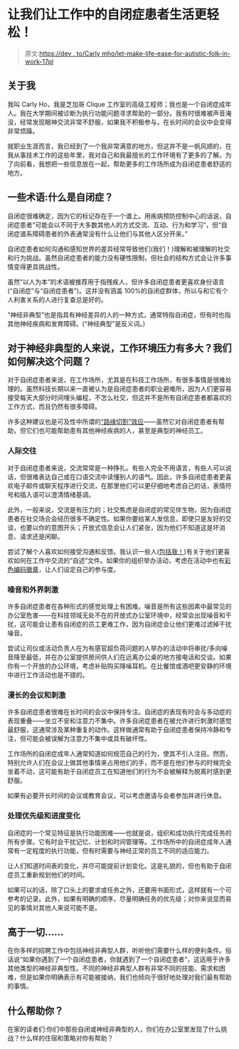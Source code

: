 # 让我们让工作中的自闭症患者生活更轻松！

> 原文:[https://dev . to/Carly mho/let-make-life-ease-for-autistic-folk-in-work-17pl](https://dev.to/carlymho/lets-make-life-easier-for-autistic-folks-at-work-17pl)

## [](#about-me)关于我

我叫 Carly Ho，我是芝加哥 Clique 工作室的高级工程师；我也是一个自闭症成年人。我在大学期间被诊断为执行功能问题寻求帮助的一部分。我有时很难被声音淹没，经常发现眼神交流非常不舒服，如果我不积极参与，在长时间的会议中会变得非常烦躁。

就职业生涯而言，我已经到了一个我非常满意的地方，但这并不是一帆风顺的，在我从事技术工作的这些年里，我对自己和我最擅长的工作环境有了更多的了解。为了向前看，我想把一些信息放在一起，帮助更多的工作场所成为自闭症患者舒适的地方。

## [](#some-terminology-what-is-autism)一些术语:什么是自闭症？

自闭症很难确定，因为它的标记存在于一个谱上。用疾病预防控制中心的话说，自闭症患者“可能会以不同于大多数其他人的方式交流、互动、行为和学习”，但“自闭症谱系障碍患者的外表通常没有什么让他们与其他人区分开来。”

自闭症患者如何沟通和感知世界的差异经常导致他们(我们！)理解和被理解的社交和行为挑战。虽然自闭症患者的能力没有硬性限制，但社会的结构方式会让许多事情变得更具挑战性。

虽然“以人为本”的术语被推荐用于指残疾人，但许多自闭症患者更喜欢身份语言(“自闭症”与“自闭症患者”)。这并没有涵盖 100%的自闭症群体，所以与和它有个人利害关系的人进行复查总是好的。

“神经非典型”也是指具有神经差异的人的一种方式，通常特指自闭症，但有时也指其他神经疾病和发育障碍。(“神经典型”是反义词。)

## 对于神经非典型的人来说，工作环境压力有多大？我们如何解决这个问题？

对于自闭症患者来说，在工作场所，尤其是在科技工作场所，有很多事情是很难处理的。虽然科技长期以来一直被认为是自闭症患者的职业避难所，因为人们更容易接受每天大部分时间埋头编程，不怎么社交，但这并不是所有自闭症患者都喜欢的工作方式，而且仍然有很多障碍。

许多这种建议也是可及性中所谓的[“路缘切割”效应](https://ssir.org/articles/entry/the_curb_cut_effect)——虽然它对自闭症患者有帮助，但它们也可能帮助患有其他神经疾病的人，甚至是典型的神经员工。

### [](#interpersonal-communication)人际交往

对于自闭症患者来说，交流常常是一种挣扎。有些人完全不用语言，有些人可以说话，但很难表达自己或在口语交流中读懂别人的语气。因此，许多自闭症患者更喜欢电子邮件或聊天程序进行交流，在那里他们可以更仔细地考虑自己的话，表情符号和插入语可以澄清情绪基调。

此外，一般来说，交流是有压力的；社交焦虑是自闭症的常见伴生物，因为自闭症患者在社交场合会经历很多不确定性。如果你要给某人发信息，即使只是友好的交谈，也要以你的意图开头；开放式信息会让人们紧张，因为他们不知道这是坏消息、请求还是闲聊。

尝试了解个人喜欢如何接受沟通和反馈。我认识一些人([包括我！](https://github.com/cmho/README/blob/master/README.md))有关于他们更喜欢如何在工作中交流的“自述”文件。如果你的组织举办活动，考虑在活动中也有[彩色编码徽章](https://autisticadvocacy.org/wp-content/uploads/2014/02/ColorCommunicationBadges.pdf)，让人们设定自己的参与度。

### [](#noise-and-external-stimuli)噪音和外界刺激

许多自闭症患者在各种形式的感觉处理上有困难。噪音是所有这些因素中最常见的办公室危害——在科技领域无处不在的开放式办公室环境中，经常会出现噪音和干扰，这可能会让患有自闭症的员工更难工作，因为自闭症会让他们更难过滤掉干扰噪音。

尝试让司仪或活动负责人在为有感官超负荷问题的人举办的活动中将串扰/多向噪音降至最低，并在办公室提供房间供人们在远离办公桌的地方接电话和交谈。如果你有一个开放的办公环境，考虑补贴购买降噪耳机。在比餐馆或酒吧更安静的环境中进行工作活动也是不错的。

### [](#long-meetings-and-stimming)漫长的会议和刺激

许多自闭症患者很难在长时间的会议中保持专注。自闭症的表现有时会与多动症的表现重叠——坐立不安和注意力不集中。许多自闭症患者在被允许进行刺激时感觉最舒服，这通常涉及某种重复的动作。这样做通常有助于自闭症患者保持冷静和专注，但可能会被误解为注意力不集中或具有破坏性。

工作场所的自闭症成年人通常知道如何规范自己的行为，使其不引人注目。然而，特别允许人们在会议上做其他事情来占用他们的手，而不是在他们参与的时候完全坐着不动，这可能有助于自闭症员工在知道他们的行为不会被解释为脱离时感到更舒服。

如果有必要开长时间的会议或教育会议，可以考虑邀请与会者参加并进行休息。

### [](#dealing-with-priority-and-schedule-changes)处理优先级和进度变化

自闭症的一个常见特征是执行功能困难——也就是说，组织和成功执行完成任务的所有步骤。它有时会干扰记忆、计划和时间管理等。工作场所中的自闭症成年人通常有一定程度的执行功能，但有时需要与神经正常的员工不同的适应能力。

让人们知道时间表的变化，并尽可能提前计划变化。这是礼貌的，但也有助于自闭症员工重新规划他们的时间。

如果可以的话，除了口头上的要求或任务之外，还要用书面形式，这样就有一个可参考的记录。此外，如果有明确的顺序，尽量明确任务的优先级；对你来说显而易见的事情对其他人来说可能不是。

## [](#and-above-all-else)高于一切……

在你多样的招聘工作中包括神经非典型人群，听听他们需要什么样的便利条件。俗话说“如果你遇到了一个自闭症患者，你就遇到了一个自闭症患者”，这适用于许多其他类型的神经非典型性。不同的神经非典型人群有非常不同的技能、需求和困难，但是如果你明确表示有可能被接纳，我们也倾向于很好地处理对我们最有帮助的事情。

## [](#what-helps-you)什么帮助你？

在家的读者们:你们中那些自闭或神经非典型的人，你们在办公室里发现了什么挑战？什么样的住宿和策略对你有帮助？